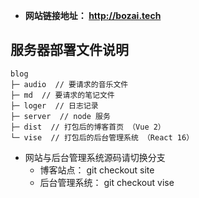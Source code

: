 
- **网站链接地址： http://bozai.tech**

## 服务器部署文件说明

```
blog
├─ audio  // 要请求的音乐文件
├─ md  // 要请求的笔记文件
├─ loger  // 日志记录
├─ server  // node 服务
├─ dist  // 打包后的博客首页 （Vue 2）
└─ vise  // 打包后的后台管理系统 （React 16）
```

- 网站与后台管理系统源码请切换分支
    - 博客站点： git checkout site
    - 后台管理系统： git checkout vise
